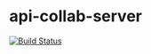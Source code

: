 # api-collab-server
[![Build Status](https://travis-ci.org/api-collab/api-collab-server.png)](https://travis-ci.org/api-collab/api-collab-server)
